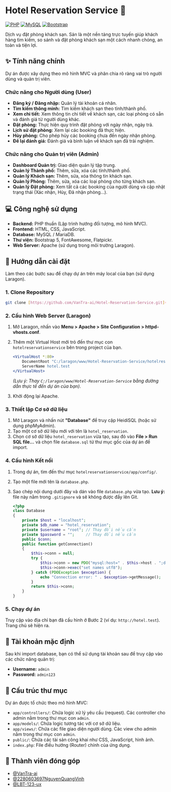 # Hotel Reservation Service 🏨

[![PHP](https://img.shields.io/badge/PHP-8.x-blue.svg)](https://www.php.net/)
[![MySQL](https://img.shields.io/badge/MySQL-8.0-orange.svg)](https://www.mysql.com/)
[![Bootstrap](https://img.shields.io/badge/Bootstrap-5.3-purple.svg)](https://getbootstrap.com/)

Dịch vụ đặt phòng khách sạn. Sản là một nền tảng trực tuyến giúp khách hàng tìm kiếm, so sánh và đặt phòng khách sạn một cách nhanh chóng, an toàn và tiện lợi.

## ✨ Tính năng chính

Dự án được xây dựng theo mô hình MVC và phân chia rõ ràng vai trò người dùng và quản trị viên.

### Chức năng cho Người dùng (User)
-   **Đăng ký / Đăng nhập:** Quản lý tài khoản cá nhân.
-   **Tìm kiếm thông minh:** Tìm kiếm khách sạn theo tỉnh/thành phố.
-   **Xem chi tiết:** Xem thông tin chi tiết về khách sạn, các loại phòng có sẵn và đánh giá từ người dùng khác.
-   **Đặt phòng:** Thực hiện quy trình đặt phòng với ngày nhận, ngày trả.
-   **Lịch sử đặt phòng:** Xem lại các booking đã thực hiện.
-   **Hủy phòng:** Cho phép hủy các booking chưa đến ngày nhận phòng.
-   **Để lại đánh giá:** Đánh giá và bình luận về khách sạn đã trải nghiệm.

### Chức năng cho Quản trị viên (Admin)
-   **Dashboard Quản trị:** Giao diện quản lý tập trung.
-   **Quản lý Thành phố:** Thêm, sửa, xóa các tỉnh/thành phố.
-   **Quản lý Khách sạn:** Thêm, sửa, xóa thông tin khách sạn.
-   **Quản lý Phòng:** Thêm, sửa, xóa các loại phòng cho từng khách sạn.
-   **Quản lý Đặt phòng:** Xem tất cả các booking của người dùng và cập nhật trạng thái (Xác nhận, Hủy, Đã nhận phòng...).

## 💻 Công nghệ sử dụng

-   **Backend:** PHP thuần (Lập trình hướng đối tượng, mô hình MVC).
-   **Frontend:** HTML, CSS, JavaScript.
-   **Database:** MySQL / MariaDB.
-   **Thư viện:** Bootstrap 5, FontAwesome, Flatpickr.
-   **Web Server:** Apache (sử dụng trong môi trường Laragon).

## 🚀 Hướng dẫn cài đặt

Làm theo các bước sau để chạy dự án trên máy local của bạn (sử dụng Laragon).

### 1. Clone Repository

```bash
git clone [https://github.com/VanTra-ai/Hotel-Reservation-Service.git](https://github.com/VanTra-ai/Hotel-Reservation-Service.git)
```

### 2. Cấu hình Web Server (Laragon)

1.  Mở Laragon, nhấn vào **Menu > Apache > Site Configuration > httpd-vhosts.conf**.
2.  Thêm một Virtual Host mới trỏ đến thư mục con `hotelreservationservice` bên trong project của bạn.

    ```apache
    <VirtualHost *:80> 
        DocumentRoot "C:/laragon/www/Hotel-Reservation-Service/hotelreservationservice"
        ServerName hotel.test
    </VirtualHost>
    ```
    *(Lưu ý: Thay `C:/laragon/www/Hotel-Reservation-Service` bằng đường dẫn thực tế đến dự án của bạn)*.

3.  Khởi động lại Apache.

### 3. Thiết lập Cơ sở dữ liệu

1.  Mở Laragon và nhấn nút **"Database"** để truy cập HeidiSQL (hoặc sử dụng phpMyAdmin).
2.  Tạo một cơ sở dữ liệu mới với tên là `hotel_reservation`.
3.  Chọn cơ sở dữ liệu `hotel_reservation` vừa tạo, sau đó vào **File > Run SQL file...** và chọn file `database.sql` từ thư mục gốc của dự án để import.

### 4. Cấu hình Kết nối

1.  Trong dự án, tìm đến thư mục `hotelreservationservice/app/config/`.
2.  Tạo một file mới tên là `database.php`.
3.  Sao chép nội dung dưới đây và dán vào file `database.php` vừa tạo. **Lưu ý:** file này nằm trong `.gitignore` và sẽ không được đẩy lên Git.

    ```php
    <?php
    class Database
    {
        private $host = "localhost";
        private $db_name = "hotel_reservation";
        private $username = "root"; // Thay đổi nếu cần
        private $password = "";     // Thay đổi nếu cần
        public $conn;
        public function getConnection()
        {
            $this->conn = null;
            try {
                $this->conn = new PDO("mysql:host=" . $this->host . ";dbname=" . $this->db_name, $this->username, $this->password);
                $this->conn->exec("set names utf8");
            } catch (PDOException $exception) {
                echo "Connection error: " . $exception->getMessage();
            }
            return $this->conn;
        }
    }
    ```

### 5. Chạy dự án

Truy cập vào địa chỉ bạn đã cấu hình ở Bước 2 (ví dụ: `http://hotel.test`). Trang chủ sẽ hiện ra.

## 🔑 Tài khoản mặc định

Sau khi import database, bạn có thể sử dụng tài khoản sau để truy cập vào các chức năng quản trị:
-   **Username:** `admin`
-   **Password:** `admin123`

## 📂 Cấu trúc thư mục

Dự án được tổ chức theo mô hình MVC:
-   `app/controllers/`: Chứa logic xử lý yêu cầu (request). Các controller cho admin nằm trong thư mục con `admin`.
-   `app/models/`: Chứa logic tương tác với cơ sở dữ liệu.
-   `app/views/`: Chứa các file giao diện người dùng. Các view cho admin nằm trong thư mục con `admin`.
-   `public/`: Chứa các tài sản công khai như CSS, JavaScript, hình ảnh.
-   `index.php`: File điều hướng (Router) chính của ứng dụng.

## 👥 Thành viên đóng góp

-   [@VanTra-ai](https://github.com/VanTra-ai)
-   [@2280603697NguyenQuangVinh](https://github.com/2280603697NguyenQuangVinh)
-   [@LBT-123-ux](https://github.com/LBT-123-ux)
